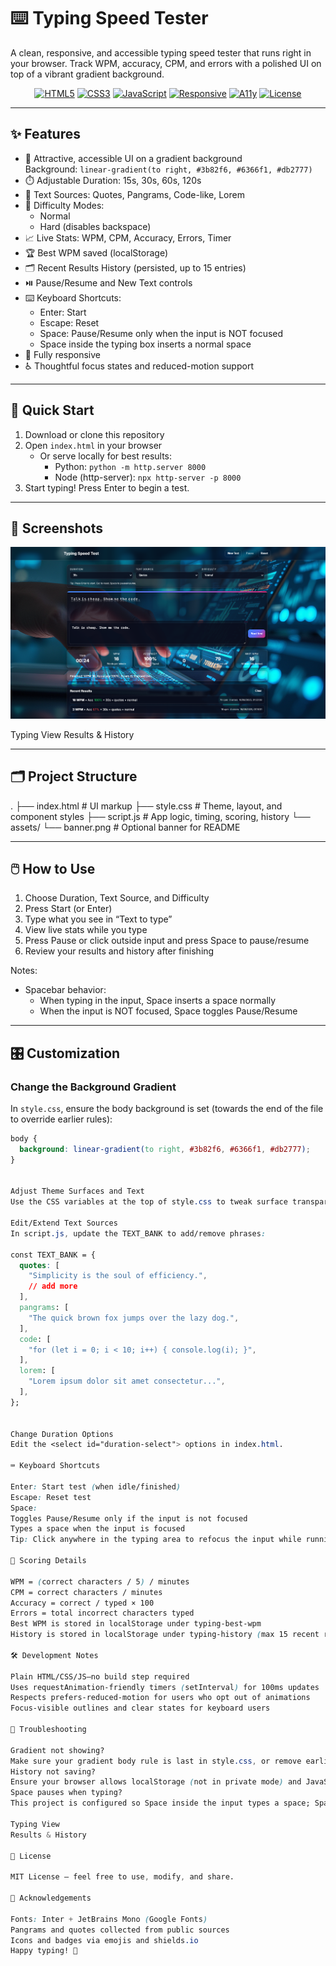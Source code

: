 # ⌨️ Typing Speed Tester

A clean, responsive, and accessible typing speed tester that runs right in your browser. Track WPM, accuracy, CPM, and errors with a polished UI on top of a vibrant gradient background.

<p align="center">
  <a href="#"><img alt="HTML5" src="https://img.shields.io/badge/HTML5-E34F26?logo=html5&logoColor=white"></a>
  <a href="#"><img alt="CSS3" src="https://img.shields.io/badge/CSS3-1572B6?logo=css3&logoColor=white"></a>
  <a href="#"><img alt="JavaScript" src="https://img.shields.io/badge/JavaScript-323330?logo=javascript&logoColor=F7DF1E"></a>
  <a href="#"><img alt="Responsive" src="https://img.shields.io/badge/Responsive-Yes-22c55e"></a>
  <a href="#"><img alt="A11y" src="https://img.shields.io/badge/Accessibility-A11y-8b5cf6"></a>
  <a href="#"><img alt="License" src="https://img.shields.io/badge/License-MIT-0ea5e9"></a>
</p>

---

## ✨ Features

- 🎨 Attractive, accessible UI on a gradient background  
  Background: `linear-gradient(to right, #3b82f6, #6366f1, #db2777)`
- ⏱️ Adjustable Duration: 15s, 30s, 60s, 120s
- 🧠 Text Sources: Quotes, Pangrams, Code-like, Lorem
- 🧩 Difficulty Modes:
  - Normal
  - Hard (disables backspace)
- 📈 Live Stats: WPM, CPM, Accuracy, Errors, Timer
- 🏆 Best WPM saved (localStorage)
- 🗂️ Recent Results History (persisted, up to 15 entries)
- ⏯️ Pause/Resume and New Text controls
- ⌨️ Keyboard Shortcuts:
  - Enter: Start
  - Escape: Reset
  - Space: Pause/Resume only when the input is NOT focused
  - Space inside the typing box inserts a normal space
- 📱 Fully responsive
- ♿ Thoughtful focus states and reduced-motion support

---

## 🚀 Quick Start

1. Download or clone this repository
2. Open `index.html` in your browser  
   - Or serve locally for best results:
     - Python: `python -m http.server 8000`
     - Node (http-server): `npx http-server -p 8000`
3. Start typing! Press Enter to begin a test.

---

## 📸 Screenshots

![image](https://github.com/MdSaifAli063/Typing-Speed-Tester/blob/09de04acac423f02754d8001d494f5d0d5ca796e/Screenshot%202025-09-16%20012301.png)

Typing View
Results & History

---

## 🗂️ Project Structure


. ├── index.html # UI markup ├── style.css # Theme, layout, and component styles ├── script.js # App logic, timing, scoring, history └── assets/ └── banner.png # Optional banner for README


---

## 🖱️ How to Use

1. Choose Duration, Text Source, and Difficulty
2. Press Start (or Enter)
3. Type what you see in “Text to type”
4. View live stats while you type
5. Press Pause or click outside input and press Space to pause/resume
6. Review your results and history after finishing

Notes:
- Spacebar behavior:
  - When typing in the input, Space inserts a space normally
  - When the input is NOT focused, Space toggles Pause/Resume

---
## 🎛️ Customization

### Change the Background Gradient
In `style.css`, ensure the body background is set (towards the end of the file to override earlier rules):
```css
body {
  background: linear-gradient(to right, #3b82f6, #6366f1, #db2777);
}


Adjust Theme Surfaces and Text
Use the CSS variables at the top of style.css to tweak surface transparency, borders, and focus rings.

Edit/Extend Text Sources
In script.js, update the TEXT_BANK to add/remove phrases:

const TEXT_BANK = {
  quotes: [
    "Simplicity is the soul of efficiency.",
    // add more
  ],
  pangrams: [
    "The quick brown fox jumps over the lazy dog.",
  ],
  code: [
    "for (let i = 0; i < 10; i++) { console.log(i); }",
  ],
  lorem: [
    "Lorem ipsum dolor sit amet consectetur...",
  ],
};


Change Duration Options
Edit the <select id="duration-select"> options in index.html.

⌨️ Keyboard Shortcuts

Enter: Start test (when idle/finished)
Escape: Reset test
Space:
Toggles Pause/Resume only if the input is not focused
Types a space when the input is focused
Tip: Click anywhere in the typing area to refocus the input while running.

🧪 Scoring Details

WPM = (correct characters / 5) / minutes
CPM = correct characters / minutes
Accuracy = correct / typed × 100
Errors = total incorrect characters typed
Best WPM is stored in localStorage under typing-best-wpm
History is stored in localStorage under typing-history (max 15 recent results)

🛠️ Development Notes

Plain HTML/CSS/JS—no build step required
Uses requestAnimation-friendly timers (setInterval) for 100ms updates
Respects prefers-reduced-motion for users who opt out of animations
Focus-visible outlines and clear states for keyboard users

🐞 Troubleshooting

Gradient not showing?
Make sure your gradient body rule is last in style.css, or remove earlier body background rules.
History not saving?
Ensure your browser allows localStorage (not in private mode) and JavaScript is enabled.
Space pauses when typing?
This project is configured so Space inside the input types a space; Space outside the input toggles pause/resume.

Typing View
Results & History

📄 License

MIT License — feel free to use, modify, and share.

🙌 Acknowledgements

Fonts: Inter + JetBrains Mono (Google Fonts)
Pangrams and quotes collected from public sources
Icons and badges via emojis and shields.io
Happy typing! 🎉
